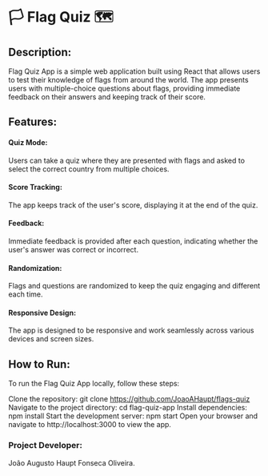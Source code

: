<h1> 🏳 Flag Quiz 🗺</h1>
<h2>Description:</h2>
Flag Quiz App is a simple web application built using React that allows users to test their knowledge of flags from around the world. The app presents users with multiple-choice questions about flags, providing immediate feedback on their answers and keeping track of their score.


<h2>Features:</h2>

<h4>Quiz Mode:</h4> Users can take a quiz where they are presented with flags and asked to select the correct country from multiple choices.
<h4>Score Tracking:</h4> The app keeps track of the user's score, displaying it at the end of the quiz.
<h4>Feedback:</h4> Immediate feedback is provided after each question, indicating whether the user's answer was correct or incorrect.
<h4>Randomization:</h4> Flags and questions are randomized to keep the quiz engaging and different each time.
<h4>Responsive Design:</h4> The app is designed to be responsive and work seamlessly across various devices and screen sizes.


<h2>How to Run:</h2>
To run the Flag Quiz App locally, follow these steps:

Clone the repository: git clone https://github.com/JoaoAHaupt/flags-quiz
Navigate to the project directory: cd flag-quiz-app
Install dependencies: npm install
Start the development server: npm start
Open your browser and navigate to http://localhost:3000 to view the app.




<h3>Project Developer: </h3>João Augusto Haupt Fonseca Oliveira.
